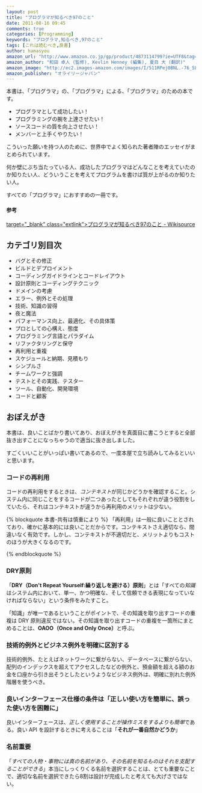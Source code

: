 ```yaml
---
layout: post
title: "プログラマが知るべき97のこと"
date: 2011-08-16 09:45
comments: true
categories: [Programming]
keywords: "プログラマ,知るべき,97のこと"
tags: [これは読むべき,良書]
author: hamasyou
amazon_url: "http://www.amazon.co.jp/gp/product/4873114799?ie=UTF8&tag=sorehabooks-22&linkCode=xm2&camp=247&creativeASIN=4873114799"
amazon_author: "和田 卓人 (監修), Kevlin Henney (編集), 夏目 大 (翻訳)"
amazon_image: "http://ec2.images-amazon.com/images/I/511RPej0BNL.-76_SL500_AA300_.jpg"
amazon_publisher: "オライリージャパン"
---
```


本書は、「プログラマ」の、「プログラマ」による、「プログラマ」のための本です。

<ul><li>プログラマとして成功したい！</li>
<li>プログラミングの腕を上達させたい！</li>
<li>ソースコードの質を向上させたい！</li>
<li>メンバーと上手くやりたい！</li></ul>

こういった願いを持つ人のために、世界中でよく知られた著者陣のエッセイがまとめられています。

何か壁にぶち当たっている人、成功したプログラマはどんなことを考えていたのか知りたい人、どういうことを考えてプログラムを書けば質が上がるのか知りたい人。

すべての「プログラマ」におすすめの一冊です。

<section>

<h4 class="note">参考</h4>

[ target="_blank" class="extlink">プログラマが知るべき97のこと - Wikisource](http://ja.wikisource.org/wiki/%E3%83%97%E3%83%AD%E3%82%B0%E3%83%A9%E3%83%9E%E3%81%8C%E7%9F%A5%E3%82%8B%E3%81%B9%E3%81%8D97%E3%81%AE%E3%81%93%E3%81%A8)

</section>


<!-- more -->

<h2>カテゴリ別目次</h2>

<ul>
<li>バグとその修正</li>
<li>ビルドとデプロイメント</li>
<li>コーディングガイドラインとコードレイアウト</li>
<li>設計原則とコーディングテクニック</li>
<li>ドメインの考慮</li>
<li>エラー、例外とその処理</li>
<li>技術、知識の習得</li>
<li>夜と魔法</li>
<li>パフォーマンス向上、最適化、その具体策</li>
<li>プロとしての心構え、態度</li>
<li>プログラミング言語とパラダイム</li>
<li>リファクタリングと保守</li>
<li>再利用と重複</li>
<li>スケジュールと納期、見積もり</li>
<li>シンプルさ</li>
<li>チームワークと強調</li>
<li>テストとその実践、テスター</li>
<li>ツール、自動化、開発環境</li>
<li>コードと顧客</li>
</ul>

<h2>おぼえがき</h2>

本書は、良いことばかり書いてあり、おぼえがきを真面目に書こうとすると全部抜き出すことになっちゃうので適当に抜き出しました。

すごくいいことがいっぱい書いてあるので、一度本屋で立ち読みしてみるといいと思います。

<h3>コードの再利用</h3>

コードの再利用をするときは、<em>コンテキスト</em>が同じかどうかを確認すること。システム内に同じことをするコードが二つあったとしてもそれぞれが違う役割をしていたら、それはコンテキストが違うから再利用のメリットは少ない。

{% blockquote 本書-共有は慎重により %}
「再利用」は一般に良いこととされており、確かに基本的には良いことだからです。コンテキストさえ適切なら、間違いなく有効です。しかし、コンテキストが不適切だと、メリットよりもコストのほうが大きくなるのです。


{% endblockquote %}

<h3>DRY原則</h3>

「<strong>DRY（Don't Repeat Yourself:繰り返しを避ける）原則</strong>」とは「すべての<em>知識</em>はシステム内において、単一、かつ明確な、そして信頼できる表現になっていなければならない」という条件をみたすこと。

「知識」が唯一であるということがポイントで、その知識を取り出すコードの重複は DRY 原則違反ではない。その知識を取り出すコードの重複を一箇所にまとめることは、<strong>OAOO（Once and Only Once）</strong>と呼ぶ。

<h3>技術的例外とビジネス例外を明確に区別する</h3>

技術的例外、たとえばネットワークに繋がらない、データベースに繋がらない、配列のインデックスを超えてアクセスしたなどの例外と、預金額を超える額のお金を口座から引き出そうとしたというようなビジネス例外は、明確に別れた例外階層を使うべき。

<h3>良いインターフェース仕様の条件は「正しい使い方を簡単に、誤った使い方を困難に」</h3>

良いインターフェースは、<em>正しく使用することが操作ミスをするよりも簡単</em>である。良い API を設計するときに考えることは「<strong>それが一番自然かどうか</strong>」

<h3>名前重要</h3>

「<em>すべての人物・事物には真の名前があり、その名前を知るものはそれを支配することができる</em>」本当にしっくりくる名前を選択することは、とても重要なことで、適切な名前を選択できたら8割は設計が完成したと考えても大げさではない。





